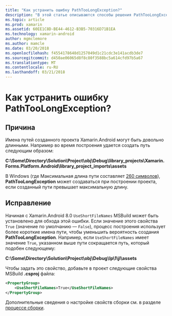 ```yaml
---
title: "Как устранить ошибку PathTooLongException?"
description: "В этой статье описываются способы решения PathTooLongException, которая может возникнуть при построении приложения."
ms.topic: article
ms.prod: xamarin
ms.assetid: 60EE1C8D-BE44-4612-B3B5-70316D71B1EA
ms.technology: xamarin-android
author: mgmclemore
ms.author: mamcle
ms.date: 03/20/2018
ms.openlocfilehash: f4554178648d1257049d1c21cdc3e141acdb3de7
ms.sourcegitcommit: d450ae06065d8f8c80f3588bc5a614cfd97b5a67
ms.translationtype: MT
ms.contentlocale: ru-RU
ms.lasthandoff: 03/21/2018
---
```

# <a name="how-do-i-resolve-a-pathtoolongexception-error"></a>Как устранить ошибку PathTooLongException?

## <a name="cause"></a>Причина

Имена путей созданного проекта Xamarin.Android могут быть довольно длинными.
Например во время построения удается создать путь следующим образом:

**C:\\Some\\Directory\\Solution\\Project\\obj\\Debug\\__library_projects__\\Xamarin.Forms.Platform.Android\\library_project_imports\\assets**

В Windows (где Максимальная длина пути составляет [260 символов](https://msdn.microsoft.com/library/windows/desktop/aa365247.aspx)), **PathTooLongException** может создаваться при построении проекта, если созданный пути превышает максимальную длину. 

## <a name="fix"></a>Исправление

Начиная с Xamarin.Android 8.0 `UseShortFileNames` MSBuild может быть установлено для обхода этой ошибки. Если значение этого свойства `True` (значение по умолчанию — `False`), процесс построения использует более короткие имена пути, чтобы уменьшить вероятность создания **PathTooLongException**.
Например, если `UseShortFileNames` имеет значение `True`, указанном выше пути сокращается путь, который подобен следующему:

**C:\\Some\\Directory\\Solution\\Project\\obj\\Debug\\lp\\1\\jl\\assets**

Чтобы задать это свойство, добавьте в проект следующие свойства MSBuild **.csproj** файла:

```xml
<PropertyGroup>
    <UseShortFileNames>True</UseShortFileNames>
</PropertyGroup>
```

Дополнительные сведения о настройке свойств сборки см. в разделе [процессе сборки](~/android/deploy-test/building-apps/build-process.md).
